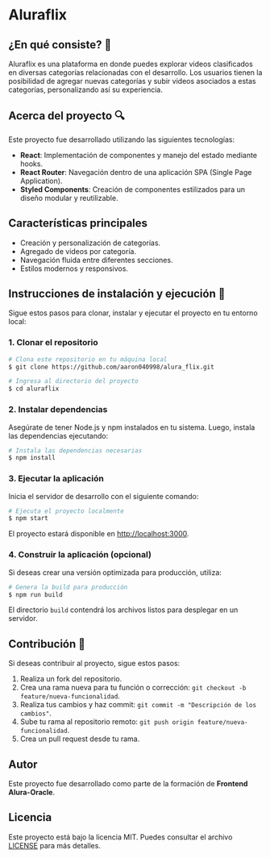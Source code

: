 # Aluraflix

## ¿En qué consiste? 🚀

Aluraflix es una plataforma en donde puedes explorar videos clasificados en diversas categorías relacionadas con el desarrollo. Los usuarios tienen la posibilidad de agregar nuevas categorías y subir videos asociados a estas categorías, personalizando así su experiencia.

## Acerca del proyecto 🔍

Este proyecto fue desarrollado utilizando las siguientes tecnologías:

- **React**: Implementación de componentes y manejo del estado mediante hooks.
- **React Router**: Navegación dentro de una aplicación SPA (Single Page Application).
- **Styled Components**: Creación de componentes estilizados para un diseño modular y reutilizable.

## Características principales

- Creación y personalización de categorías.
- Agregado de videos por categoría.
- Navegación fluida entre diferentes secciones.
- Estilos modernos y responsivos.

## Instrucciones de instalación y ejecución 🚀

Sigue estos pasos para clonar, instalar y ejecutar el proyecto en tu entorno local:

### 1. Clonar el repositorio

```bash
# Clona este repositorio en tu máquina local
$ git clone https://github.com/aaron040998/alura_flix.git

# Ingresa al directorio del proyecto
$ cd aluraflix
```

### 2. Instalar dependencias

Asegúrate de tener Node.js y npm instalados en tu sistema. Luego, instala las dependencias ejecutando:

```bash
# Instala las dependencias necesarias
$ npm install
```

### 3. Ejecutar la aplicación

Inicia el servidor de desarrollo con el siguiente comando:

```bash
# Ejecuta el proyecto localmente
$ npm start
```

El proyecto estará disponible en [http://localhost:3000](http://localhost:3000).

### 4. Construir la aplicación (opcional)

Si deseas crear una versión optimizada para producción, utiliza:

```bash
# Genera la build para producción
$ npm run build
```

El directorio `build` contendrá los archivos listos para desplegar en un servidor.

## Contribución 🚀

Si deseas contribuir al proyecto, sigue estos pasos:

1. Realiza un fork del repositorio.
2. Crea una rama nueva para tu función o corrección: `git checkout -b feature/nueva-funcionalidad`.
3. Realiza tus cambios y haz commit: `git commit -m "Descripción de los cambios"`.
4. Sube tu rama al repositorio remoto: `git push origin feature/nueva-funcionalidad`.
5. Crea un pull request desde tu rama.

## Autor

Este proyecto fue desarrollado como parte de la formación de **Frontend Alura-Oracle**.

## Licencia

Este proyecto está bajo la licencia MIT. Puedes consultar el archivo [LICENSE](./LICENSE) para más detalles.


